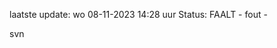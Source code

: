 laatste update: 
wo 08-11-2023 14:28   uur 
Status: FAALT - fout - 
<div class="service R">svn</div>